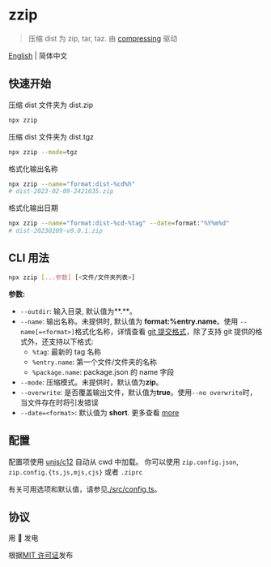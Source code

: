 # zzip

> 压缩 dist 为 zip, tar, taz. 由 [compressing](https://www.npmjs.com/package/compressing) 驱动

[English](./README.md) | 简体中文

## 快速开始

压缩 dist 文件夹为 dist.zip

```sh
npx zzip
```

压缩 dist 文件夹为 dist.tgz

```sh
npx zzip --mode=tgz
```

格式化输出名称

```sh
npx zzip --name="format:dist-%cd%h"
# dist-2023-02-09-2421035.zip
```

格式化输出日期

```sh
npx zzip --name="format:dist-%cd-%tag" --date=format:"%Y%m%d"
# dist-20230209-v0.0.1.zip
```

## CLI 用法

```sh
npx zzip [...参数] [<文件/文件夹列表>]
```

**参数:**

- `--outdir`: 输入目录, 默认值为**.**。
- `--name`: 输出名称。未提供时, 默认值为 **format:%entry.name**。使用 `--name[=<format>]`格式化名称，详情查看 [git 提交格式](https://www.git-scm.com/docs/git-log#Documentation/git-log.txt---prettyltformatgt)，除了支持 git 提供的格式外，还支持以下格式:
  - `%tag`: 最新的 tag 名称
  - `%entry.name`: 第一个文件/文件夹的名称
  - `%package.name`: package.json 的 name 字段
- `--mode`: 压缩模式。未提供时，默认值为**zip**。
- `--overwrite`: 是否覆盖输出文件，默认值为**true**。使用`--no overwrite`时，当文件存在时将引发错误
- `--date=<format>`: 默认值为 **short**. 更多查看 [more](https://www.git-scm.com/docs/git-log#Documentation/git-log.txt---dateltformatgt)

## 配置

配置项使用 [unjs/c12](https://github.com/unjs/c12) 自动从 cwd 中加载。
你可以使用 `zip.config.json`, `zip.config.{ts,js,mjs,cjs}` 或者 `.ziprc`

有关可用选项和默认值，请参见[./src/config.ts](./src/config.ts)。

## 协议

用 💛 发电

根据[MIT 许可证](./LICENSE)发布
